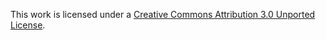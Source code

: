 This work is licensed under a
[Creative Commons Attribution 3.0 Unported License](http://creativecommons.org/licenses/by/3.0/).
